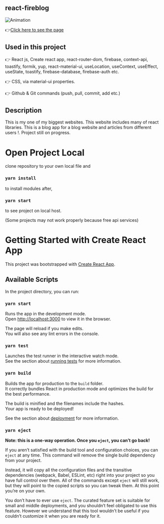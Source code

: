 ## react-fireblog
![Animation](https://github.com/bbluechip/react-firebase-blog-app/blob/master/blog%20app.gif)

👉[Click here to see the page](https://react-firebase-blog-app.vercel.app/)


## Used in this project

👉 React js, Create react app, react-router-dom, firebase, context-api, toastify, formik, yup, react-material-ui, useLocation, useContext, useEffect, useState, toastify, firebase-database, firebase-auth etc.

👉 CSS, via material-ui properties.

👉 Github & Git commands (push, pull, commit, add etc.)

## Description

This is my one of my biggest websites. This website includes many of react libraries. This is a blog app for a blog website and articles from different users !.
Project still on progress.

# Open Project Local

clone repository to your own local file and

### `yarn install`

to install modules after,

### `yarn start`

to see project on local host.

(Some projects may not work properly because free api services)

# Getting Started with Create React App

This project was bootstrapped with [Create React App](https://github.com/facebook/create-react-app).

## Available Scripts

In the project directory, you can run:

### `yarn start`

Runs the app in the development mode.\
Open [http://localhost:3000](http://localhost:3000) to view it in the browser.

The page will reload if you make edits.\
You will also see any lint errors in the console.

### `yarn test`

Launches the test runner in the interactive watch mode.\
See the section about [running tests](https://facebook.github.io/create-react-app/docs/running-tests) for more information.

### `yarn build`

Builds the app for production to the `build` folder.\
It correctly bundles React in production mode and optimizes the build for the best performance.

The build is minified and the filenames include the hashes.\
Your app is ready to be deployed!

See the section about [deployment](https://facebook.github.io/create-react-app/docs/deployment) for more information.

### `yarn eject`

**Note: this is a one-way operation. Once you `eject`, you can’t go back!**

If you aren’t satisfied with the build tool and configuration choices, you can `eject` at any time. This command will remove the single build dependency from your project.

Instead, it will copy all the configuration files and the transitive dependencies (webpack, Babel, ESLint, etc) right into your project so you have full control over them. All of the commands except `eject` will still work, but they will point to the copied scripts so you can tweak them. At this point you’re on your own.

You don’t have to ever use `eject`. The curated feature set is suitable for small and middle deployments, and you shouldn’t feel obligated to use this feature. However we understand that this tool wouldn’t be useful if you couldn’t customize it when you are ready for it.
